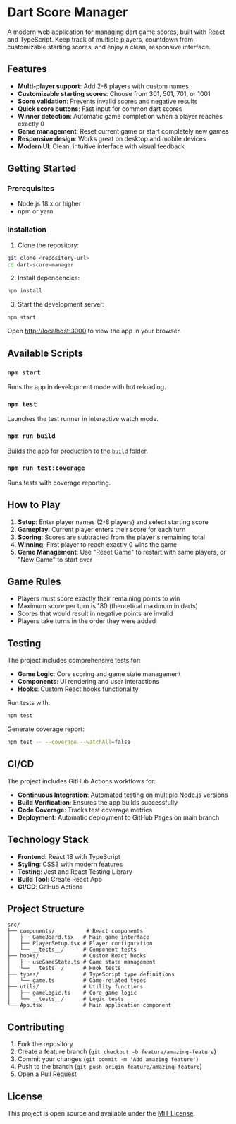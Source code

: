 # Dart Score Manager

A modern web application for managing dart game scores, built with React and TypeScript. Keep track of multiple players, countdown from customizable starting scores, and enjoy a clean, responsive interface.

## Features

- **Multi-player support**: Add 2-8 players with custom names
- **Customizable starting scores**: Choose from 301, 501, 701, or 1001
- **Score validation**: Prevents invalid scores and negative results
- **Quick score buttons**: Fast input for common dart scores
- **Winner detection**: Automatic game completion when a player reaches exactly 0
- **Game management**: Reset current game or start completely new games
- **Responsive design**: Works great on desktop and mobile devices
- **Modern UI**: Clean, intuitive interface with visual feedback

## Getting Started

### Prerequisites

- Node.js 18.x or higher
- npm or yarn

### Installation

1. Clone the repository:
```bash
git clone <repository-url>
cd dart-score-manager
```

2. Install dependencies:
```bash
npm install
```

3. Start the development server:
```bash
npm start
```

Open [http://localhost:3000](http://localhost:3000) to view the app in your browser.

## Available Scripts

### `npm start`
Runs the app in development mode with hot reloading.

### `npm test`
Launches the test runner in interactive watch mode.

### `npm run build`
Builds the app for production to the `build` folder.

### `npm run test:coverage`
Runs tests with coverage reporting.

## How to Play

1. **Setup**: Enter player names (2-8 players) and select starting score
2. **Gameplay**: Current player enters their score for each turn
3. **Scoring**: Scores are subtracted from the player's remaining total
4. **Winning**: First player to reach exactly 0 wins the game
5. **Game Management**: Use "Reset Game" to restart with same players, or "New Game" to start over

## Game Rules

- Players must score exactly their remaining points to win
- Maximum score per turn is 180 (theoretical maximum in darts)
- Scores that would result in negative points are invalid
- Players take turns in the order they were added

## Testing

The project includes comprehensive tests for:

- **Game Logic**: Core scoring and game state management
- **Components**: UI rendering and user interactions  
- **Hooks**: Custom React hooks functionality

Run tests with:
```bash
npm test
```

Generate coverage report:
```bash
npm test -- --coverage --watchAll=false
```

## CI/CD

The project includes GitHub Actions workflows for:

- **Continuous Integration**: Automated testing on multiple Node.js versions
- **Build Verification**: Ensures the app builds successfully
- **Code Coverage**: Tracks test coverage metrics
- **Deployment**: Automatic deployment to GitHub Pages on main branch

## Technology Stack

- **Frontend**: React 18 with TypeScript
- **Styling**: CSS3 with modern features
- **Testing**: Jest and React Testing Library
- **Build Tool**: Create React App
- **CI/CD**: GitHub Actions

## Project Structure

```
src/
├── components/          # React components
│   ├── GameBoard.tsx   # Main game interface
│   ├── PlayerSetup.tsx # Player configuration
│   └── __tests__/      # Component tests
├── hooks/              # Custom React hooks
│   ├── useGameState.ts # Game state management
│   └── __tests__/      # Hook tests
├── types/              # TypeScript type definitions
│   └── game.ts         # Game-related types
├── utils/              # Utility functions
│   ├── gameLogic.ts    # Core game logic
│   └── __tests__/      # Logic tests
└── App.tsx             # Main application component
```

## Contributing

1. Fork the repository
2. Create a feature branch (`git checkout -b feature/amazing-feature`)
3. Commit your changes (`git commit -m 'Add amazing feature'`)
4. Push to the branch (`git push origin feature/amazing-feature`)
5. Open a Pull Request

## License

This project is open source and available under the [MIT License](LICENSE).
